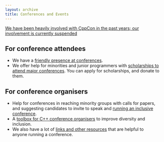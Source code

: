 ```yaml
---
layout: archive
title: Conferences and Events
---
```


[We have been heavily involved with CppCon in the past years; our involvement is currently suspended](https://www.includecpp.org/posts/communication-cppcon/)

## For conference attendees

- We have a [friendly presence at conferences](/conferences/attending-conferences).
- We offer help for minorities and junior programmers with [scholarships to attend major conferences](/conferences/scholarships). You can apply for scholarships, and donate to them.

## For conference organisers

- Help for conferences in reaching minority groups with calls for papers, and suggesting candidates to invite to speak and <a class="page-link" href="/conferences/organising-conferences/">running an inclusive conference</a>.
- A [toolbox for C++ conference organisers](https://github.com/include-cpp/toolboxes/releases/latest) to improve diversity and inclusion.
- We also have a lot of [links and other resources](/resources/domains/conferences/) that are helpful to anyone running a conference.
